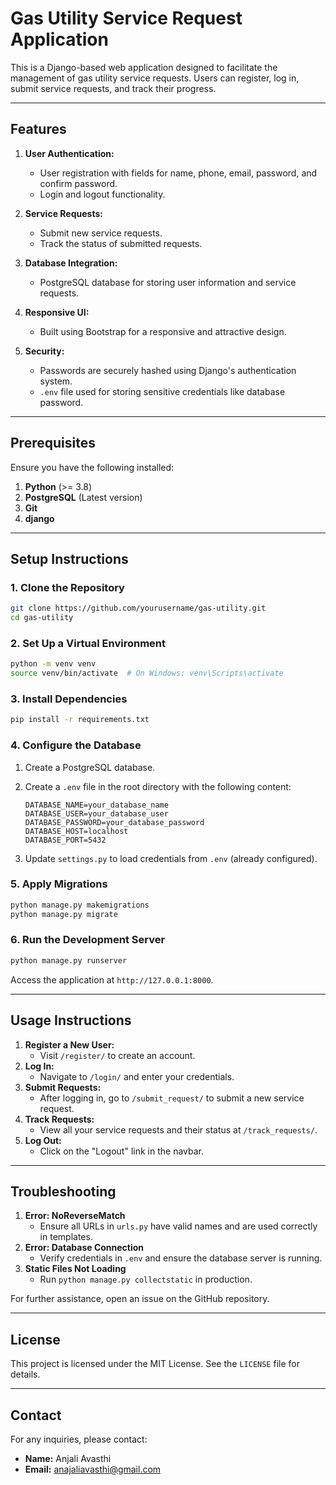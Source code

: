 # Gas Utility Service Request Application

This is a Django-based web application designed to facilitate the management of gas utility service requests. Users can register, log in, submit service requests, and track their progress.

---

## Features

1. **User Authentication:**
   - User registration with fields for name, phone, email, password, and confirm password.
   - Login and logout functionality.

2. **Service Requests:**
   - Submit new service requests.
   - Track the status of submitted requests.

3. **Database Integration:**
   - PostgreSQL database for storing user information and service requests.

4. **Responsive UI:**
   - Built using Bootstrap for a responsive and attractive design.

5. **Security:**
   - Passwords are securely hashed using Django's authentication system.
   - `.env` file used for storing sensitive credentials like database password.

---

## Prerequisites

Ensure you have the following installed:

1. **Python** (>= 3.8)
2. **PostgreSQL** (Latest version)
3. **Git**
4. **django**
---

## Setup Instructions

### 1. Clone the Repository

```bash
git clone https://github.com/yourusername/gas-utility.git
cd gas-utility
```

### 2. Set Up a Virtual Environment

```bash
python -m venv venv
source venv/bin/activate  # On Windows: venv\Scripts\activate
```

### 3. Install Dependencies

```bash
pip install -r requirements.txt
```

### 4. Configure the Database

1. Create a PostgreSQL database.
2. Create a `.env` file in the root directory with the following content:

   ```plaintext
   DATABASE_NAME=your_database_name
   DATABASE_USER=your_database_user
   DATABASE_PASSWORD=your_database_password
   DATABASE_HOST=localhost
   DATABASE_PORT=5432
   ```

3. Update `settings.py` to load credentials from `.env` (already configured).

### 5. Apply Migrations

```bash
python manage.py makemigrations
python manage.py migrate
```

### 6. Run the Development Server

```bash
python manage.py runserver
```

Access the application at `http://127.0.0.1:8000`.

---

## Usage Instructions

1. **Register a New User:**
   - Visit `/register/` to create an account.
2. **Log In:**
   - Navigate to `/login/` and enter your credentials.
3. **Submit Requests:**
   - After logging in, go to `/submit_request/` to submit a new service request.
4. **Track Requests:**
   - View all your service requests and their status at `/track_requests/`.
5. **Log Out:**
   - Click on the "Logout" link in the navbar.

---




## Troubleshooting

1. **Error: NoReverseMatch**
   - Ensure all URLs in `urls.py` have valid names and are used correctly in templates.
2. **Error: Database Connection**
   - Verify credentials in `.env` and ensure the database server is running.
3. **Static Files Not Loading**
   - Run `python manage.py collectstatic` in production.

For further assistance, open an issue on the GitHub repository.

---

## License

This project is licensed under the MIT License. See the `LICENSE` file for details.

---

## Contact

For any inquiries, please contact:

- **Name:**  Anjali Avasthi
- **Email:** anajaliavasthi@gmail.com

